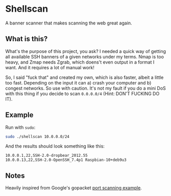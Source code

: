 # Shellscan

A banner scanner that makes scanning the web great again.

## What is this?

What's the purpose of this project, you ask? I needed a quick way of getting all available SSH banners of a given networks under my terms. Nmap is too heavy, and Zmap needs Zgrab, which doens't even output in a format I want. And it requires a lot of manual work!

So, I said "fuck that" and created my own, which is also faster, albeit a little too fast. Depending on the input it can a) crash your computer and b) congest networks. So use with caution. It's not my fault if you do a mini DoS with this thing if you decide to scan `0.0.0.0/4` (Hint: DON'T FUCKING DO IT).

## Example

Run with `sudo`:

``` sh
sudo ./shellscan 10.0.0.0/24
```

And the results should look something like this:

```
10.0.0.1,22,SSH-2.0-dropbear_2012.55
10.0.0.13,22,SSH-2.0-OpenSSH_7.4p1 Raspbian-10+deb9u3
```

## Notes

Heavily inspired from Google's gopacket [port scanning example](https://github.com/google/gopacket/blob/master/examples/synscan/main.go).
